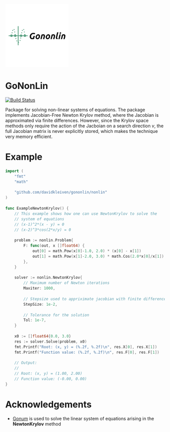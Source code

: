 ![Logo](assets/logo.png)

# GoNonLin

[![Build Status](https://travis-ci.org/davidkleiven/gononlin.svg?branch=master)](https://travis-ci.org/davidkleiven/gononlin)

Package for solving non-linear systems of equations. The package implements Jacobian-Free Newton
Krylov method, where the Jacobian is approximated via finite differences. However, since the Krylov space methods only require the action of the Jacboian on a search direction *v*, the full
Jacobian matrix is never explicitly stored, which makes the technique very memory efficient.

# Example

```go
import (
	"fmt"
	"math"

	"github.com/davidkleiven/gononlin/nonlin"
)

func ExampleNewtonKrylov() {
	// This example shows how one can use NewtonKrylov to solve the
	// system of equations
	// (x-1)^2*(x - y) = 0
	// (x-2)^3*cos(2*x/y) = 0

	problem := nonlin.Problem{
		F: func(out, x []float64) {
			out[0] = math.Pow(x[0]-1.0, 2.0) * (x[0] - x[1])
			out[1] = math.Pow(x[1]-2.0, 3.0) * math.Cos(2.0*x[0]/x[1])
		},
	}

	solver := nonlin.NewtonKrylov{
		// Maximum number of Newton iterations
		Maxiter: 1000,

		// Stepsize used to appriximate jacobian with finite differences
		StepSize: 1e-2,

		// Tolerance for the solution
		Tol: 1e-7,
	}

	x0 := []float64{0.0, 3.0}
	res := solver.Solve(problem, x0)
	fmt.Printf("Root: (x, y) = (%.2f, %.2f)\n", res.X[0], res.X[1])
	fmt.Printf("Function value: (%.2f, %.2f)\n", res.F[0], res.F[1])

	// Output:
	//
	// Root: (x, y) = (1.00, 2.00)
	// Function value: (-0.00, 0.00)
}
```

# Acknowledgements

* [Gonum](https://github.com/gonum/gonum) is used to solve the linear system of equations arising in the **NewtonKrylov** method